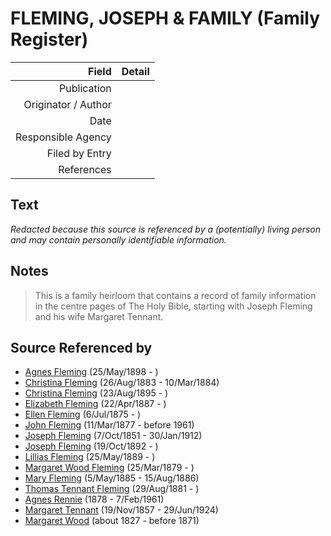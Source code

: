 ﻿---
layout: page
permalink: /sources/s70335625
---

# FLEMING, JOSEPH & FAMILY (Family Register)

Field | Detail
---:|:---
Publication | 
Originator / Author | 
Date | 
Responsible Agency | 
Filed by Entry | 
References | 

## Text

_Redacted because this source is referenced by a (potentially) living person and may contain personally identifiable information._

## Notes

> This is a family heirloom that contains a record of family information in the centre pages of The Holy Bible, starting with Joseph Fleming and his wife Margaret Tennant.
>


## Source Referenced by

* [Agnes Fleming](../people/@29204156@-agnes-fleming-b1898-5-25-d.md) (25/May/1898 - )
* [Christina Fleming](../people/@85123390@-christina-fleming-b1883-8-26-d1884-3-10.md) (26/Aug/1883 - 10/Mar/1884)
* [Christina Fleming](../people/@89446044@-christina-fleming-b1895-8-23-d.md) (23/Aug/1895 - )
* [Elizabeth Fleming](../people/@79236484@-elizabeth-fleming-b1887-4-22-d.md) (22/Apr/1887 - )
* [Ellen Fleming](../people/@69831456@-ellen-fleming-b1875-7-6-d.md) (6/Jul/1875 - )
* [John Fleming](../people/@49475976@-john-fleming-b1877-3-11-d1961.md) (11/Mar/1877 - before 1961)
* [Joseph Fleming](../people/@57117702@-joseph-fleming-b1851-10-7-d1912-1-30.md) (7/Oct/1851 - 30/Jan/1912)
* [Joseph Fleming](../people/@89747088@-joseph-fleming-b1892-10-19-d.md) (19/Oct/1892 - )
* [Lillias Fleming](../people/@39306088@-lillias-fleming-b1889-5-25-d.md) (25/May/1889 - )
* [Margaret Wood Fleming](../people/@90221940@-margaret-wood-fleming-b1879-3-25-d.md) (25/Mar/1879 - )
* [Mary Fleming](../people/@54628435@-mary-fleming-b1885-5-5-d1886-8-15.md) (5/May/1885 - 15/Aug/1886)
* [Thomas Tennant Fleming](../people/@79327488@-thomas-tennant-fleming-b1881-8-29-d.md) (29/Aug/1881 - )
* [Agnes Rennie](../people/@57426108@-agnes-rennie-b1878-d1961-2-7.md) (1878 - 7/Feb/1961)
* [Margaret Tennant](../people/@14002910@-margaret-tennant-b1857-11-19-d1924-6-29.md) (19/Nov/1857 - 29/Jun/1924)
* [Margaret Wood](../people/@50500805@-margaret-wood-b1827-d1871.md) (about 1827 - before 1871)
